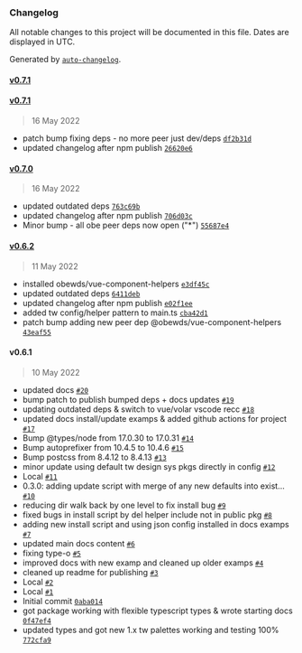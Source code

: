 ### Changelog

All notable changes to this project will be documented in this file. Dates are displayed in UTC.

Generated by [`auto-changelog`](https://github.com/CookPete/auto-changelog).

#### [v0.7.1](https://github.com/obewds/obewds-tw-config/compare/v0.7.1...v0.7.1)

#### [v0.7.1](https://github.com/obewds/obewds-tw-config/compare/v0.7.0...v0.7.1)

> 16 May 2022

- patch bump fixing deps - no more peer just dev/deps [`df2b31d`](https://github.com/obewds/obewds-tw-config/commit/df2b31d260e1857f33186e72bdd330b2f8607271)
- updated changelog after npm publish [`26620e6`](https://github.com/obewds/obewds-tw-config/commit/26620e60d2be81c21adb1429573cf1cb990487b8)

#### [v0.7.0](https://github.com/obewds/obewds-tw-config/compare/v0.6.2...v0.7.0)

> 16 May 2022

- updated outdated deps [`763c69b`](https://github.com/obewds/obewds-tw-config/commit/763c69b73ef18ccf1a78eacbda1e465d534a8507)
- updated changelog after npm publish [`706d03c`](https://github.com/obewds/obewds-tw-config/commit/706d03c19aa540cd23697bd0c983f44a891fc285)
- Minor bump - all obe peer deps now open ("*") [`55687e4`](https://github.com/obewds/obewds-tw-config/commit/55687e463a0d4f20ba81a18784c679cd78ce9f0b)

#### [v0.6.2](https://github.com/obewds/obewds-tw-config/compare/v0.6.1...v0.6.2)

> 11 May 2022

- installed obewds/vue-component-helpers [`e3df45c`](https://github.com/obewds/obewds-tw-config/commit/e3df45cf8c535d4a319ff5cf8ea836808ee5e19f)
- updated outdated deps [`6411deb`](https://github.com/obewds/obewds-tw-config/commit/6411debedaeeec827c1e151e3aed4ed370b31276)
- updated changelog after npm publish [`e02f1ee`](https://github.com/obewds/obewds-tw-config/commit/e02f1eee6dd15fd92a59beff29ecc206238e32d1)
- added tw config/helper pattern to main.ts [`cba42d1`](https://github.com/obewds/obewds-tw-config/commit/cba42d1ec58a0a0e1319e7915f4a685260d8a45e)
- patch bump adding new peer dep @obewds/vue-component-helpers [`43eaf55`](https://github.com/obewds/obewds-tw-config/commit/43eaf55943925fe63d2aa0ef334bf3804317fa00)

#### v0.6.1

> 10 May 2022

- updated docs [`#20`](https://github.com/obewds/obewds-tw-config/pull/20)
- bump patch to publish bumped deps + docs updates [`#19`](https://github.com/obewds/obewds-tw-config/pull/19)
- updating outdated deps & switch to vue/volar vscode recc [`#18`](https://github.com/obewds/obewds-tw-config/pull/18)
- updated docs install/update examps & added github actions for project [`#17`](https://github.com/obewds/obewds-tw-config/pull/17)
- Bump @types/node from 17.0.30 to 17.0.31 [`#14`](https://github.com/obewds/obewds-tw-config/pull/14)
- Bump autoprefixer from 10.4.5 to 10.4.6 [`#15`](https://github.com/obewds/obewds-tw-config/pull/15)
- Bump postcss from 8.4.12 to 8.4.13 [`#13`](https://github.com/obewds/obewds-tw-config/pull/13)
- minor update using default tw design sys pkgs directly in config [`#12`](https://github.com/obewds/obewds-tw-config/pull/12)
- Local [`#11`](https://github.com/obewds/obewds-tw-config/pull/11)
- 0.3.0: adding update script with merge of any new defaults into exist… [`#10`](https://github.com/obewds/obewds-tw-config/pull/10)
- reducing dir walk back by one level to fix install bug [`#9`](https://github.com/obewds/obewds-tw-config/pull/9)
- fixed bugs in install script by del helper include not in public pkg [`#8`](https://github.com/obewds/obewds-tw-config/pull/8)
- adding new install script and using json config installed in docs examps [`#7`](https://github.com/obewds/obewds-tw-config/pull/7)
- updated main docs content [`#6`](https://github.com/obewds/obewds-tw-config/pull/6)
- fixing type-o [`#5`](https://github.com/obewds/obewds-tw-config/pull/5)
- improved docs with new examp and cleaned up older examps [`#4`](https://github.com/obewds/obewds-tw-config/pull/4)
- cleaned up readme for publishing [`#3`](https://github.com/obewds/obewds-tw-config/pull/3)
- Local [`#2`](https://github.com/obewds/obewds-tw-config/pull/2)
- Local [`#1`](https://github.com/obewds/obewds-tw-config/pull/1)
- Initial commit [`0aba014`](https://github.com/obewds/obewds-tw-config/commit/0aba01429f434f6b1630e6157dd73046af36d8af)
- got package working with flexible typescript types & wrote starting docs [`0f47ef4`](https://github.com/obewds/obewds-tw-config/commit/0f47ef466611ce6f62c6eb250dace2d2c15a915c)
- updated types and got new 1.x tw palettes working and testing 100% [`772cfa9`](https://github.com/obewds/obewds-tw-config/commit/772cfa9b9b6eac64370b37271e048c4303d03e8f)
